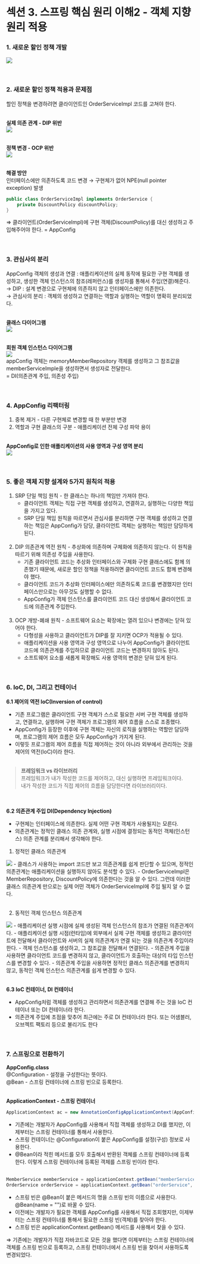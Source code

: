 # 섹션 3. 스프링 핵심 원리 이해2 - 객체 지향 원리 적용

### 1. 새로운 할인 정책 개발
<img src="https://user-images.githubusercontent.com/90389517/221865268-eb9cabdb-0ac8-4e3a-917b-43b05670982d.png">
<br><br><br>

### 2. 새로운 할인 정책 적용과 문제점
할인 정책을 변경하려면 클라이언트인 OrderServiceImpl 코드를 고쳐야 한다.
<br><br>

**실제 의존 관계 - DIP 위반**   
<img src="https://user-images.githubusercontent.com/90389517/221866163-fc3c472d-8fa0-456f-aec8-a8f6559dd1fd.png">
<br><br>

**정책 변경 - OCP 위반**   
<img src="https://user-images.githubusercontent.com/90389517/221866514-9621bc98-f0c2-4ff9-8528-bb8324f9ba6f.png">
<br><br>

**해결 방안**   
인터페이스에만 의존하도록 코드 변경 → 구현체가 없어 NPE(null pointer exception) 발생
```java
public class OrderServiceImpl implements OrderService {
    private DiscountPolicy discountPolicy;
}
```
⇒ 클라이언트(OrderServiceImpl)에 구현 객체(DiscountPolicy)를 대신 생성하고 주입해주어야 한다. = AppConfig
<br><br><br>

### 3. 관심사의 분리
AppConfig 객체의 생성과 연결 : 애플리케이션의 실제 동작에 필요한 구현 객체를 생성하고, 생성한 객체 인스턴스의 참조(레퍼런스)를 생성자를 통해서 주입(연결)해준다.      
→ DIP : 설계 변경으로 구현체에 의존하지 않고 인터페이스에만 의존한다.   
→ 관심사의 분리 : 객체의 생성하고 연결하는 역할과 실행하는 역할이 명확히 분리되었다.
<br><br>

**클래스 다이어그램**   
<img src="https://user-images.githubusercontent.com/90389517/221872891-002adb17-9df5-42e7-93c4-8efe893a724a.png">
<br><br>

**회원 객체 인스턴스 다이어그램**   
<img src="https://user-images.githubusercontent.com/90389517/221873061-a754e5b6-739e-4d97-8e57-323b8f1dcfbb.png"><br>
appConfig 객체는 memoryMemberRepository 객체를 생성하고 그 참조값을 memberServiceImple을 생성하면서 생성자로 전달한다.   
= DI(의존관계 주입, 의존성 주입)
<br><br><br>

### 4. AppConfig 리팩터링
1. 중복 제거 - 다른 구현체로 변경할 때 한 부분만 변경
2. 역할과 구현 클래스의 구분 - 애플리케이션 전체 구성 파악 용이
<br><br>

**AppConfig로 인한 애플리케이션의 사용 영역과 구성 영역 분리**   
<img src="https://user-images.githubusercontent.com/90389517/221879749-781b4c31-7566-4cee-8354-7ae51300015b.png">
<br><br><br>

### 5. 좋은 객체 지향 설계와 5가지 원칙의 적용
1. SRP 단일 책임 원칙 - 한 클래스는 하나의 책임만 가져야 한다.
   - 클라이언트 객체는 직접 구현 객체를 생성하고, 연결하고, 실행하는 다양한 책임을 가지고 있다.
   - SRP 단일 책임 원칙을 따르면서 관심사를 분리하면 구현 객체를 생성하고 연결하는 책임은 AppConfig가 담당, 클라이언트 객체는 실행하는 책임만 담당하게 된다.
<br><br>
2. DIP 의존관계 역전 원칙 - 추상화에 의존하며 구체화에 의존하지 않는다. 이 원칙을 따르기 위해 의존성 주입을 사용한다.
   - 기존 클라이언트 코드는 추상화 인터페이스와 구체화 구현 클래스에도 함께 의존했기 때문에, 새로운 할인 정책을 적용하려면 클라이언트 코드도 함께 변경해야 했다.
   - 클라이언트 코드가 추상화 인터페이스에만 의존하도록 코드를 변경했지만 인터페이스만으로는 아무것도 실행할 수 없다.
   - AppConfig가 객체 인스턴스를 클라이언트 코드 대신 생성해서 클라이언트 코드에 의존관계 주입한다.
<br><br>
3. OCP 개방-폐쇄 원칙 - 소프트웨어 요소는 확장에는 열려 있으나 변경에는 닫혀 있어야 한다.
   - 다형성을 사용하고 클라이언트가 DIP를 잘 지키면 OCP가 적용될 수 있다.
   - 애플리케이션을 사용 영역과 구성 영역으로 나누어 AppConfig가 클라이언트 코드에 의존관계를 주입하므로 클라이언트 코드는 변경하지 않아도 된다.
   - 소프트웨어 요소를 새롭게 확장해도 사용 영역의 변경은 닫혀 있게 된다.
<br><br><br>

### 6. IoC, DI, 그리고 컨테이너
**6.1 제어의 역전 IoC(Inversion of control)**   
- 기존 프로그램은 클라이언트 구현 객체가 스스로 필요한 서버 구현 객체를 생성하고, 연결하고, 실행하며 구현 객체가 프로그램의 제어 흐름을 스스로 조종했다.
- AppConfig가 등장한 이후에 구현 객체는 자신의 로직을 실행하는 역할만 담당하며, 프로그램의 제어 흐름은 모두 AppConfig가 가지게 된다.
- 이렇듯 프로그램의 제어 흐름을 직접 제어하는 것이 아니라 외부에서 관리하는 것을 제어의 역전(IoC)이라 한다.
<br><br>

> **프레임워크 vs 라이브러리**   
> 프레임워크가 내가 작성한 코드를 제어하고, 대신 실행하면 프레임워크이다.   
> 내가 작성한 코드가 직접 제어의 흐름을 담당한다면 라이브러리이다.

<br><Br>
**6.2 의존관계 주입 DI(Dependency Injection)**   
- 구현체는 인터페이스에 의존한다. 실제 어떤 구현 객체가 사용될지는 모른다.
- 의존관계는 정적인 클래스 의존 관계와, 실행 시점에 결정되는 동적인 객체(인스턴스) 의존 관계를 분리해서 생각해야 한다.

1. 정적인 클래스 의존관계   
<img src="https://user-images.githubusercontent.com/90389517/221887427-3cabae3d-eec7-44a1-95eb-824926021f1e.png">
- 클래스가 사용하는 import 코드만 보고 의존관계를 쉽게 판단할 수 있으며, 정적인 의존관계는 애플리케이션을 실행하지 않아도 분석할 수 있다.
- OrderServiceImpl은 MemberRepository, DiscountPolicy에 의존한다는 것을 알 수 있다. 그런데 이러한 클래스 의존관계 만으로는 실제 어떤 객체가 OrderServiceImpl에 주입 될지 알 수 없다.
<br><br>

2. 동적인 객체 인스턴스 의존관계   
<img src="https://user-images.githubusercontent.com/90389517/221888136-92fa5436-be50-430d-a9f7-ab4d8f1902d5.png">
- 애플리케이션 실행 시점에 실제 생성된 객체 인스턴스의 참조가 연결된 의존관계이다.
- 애플리케이션 실행 시점(런타임)에 외부에서 실제 구현 객체를 생성하고 클라이언트에 전달해서 클라이언트와 서버의 실제 의존관계가 연결 되는 것을 의존관계 주입이라 한다.
- 객체 인스턴스를 생성하고, 그 참조값을 전달해서 연결된다.
- 의존관계 주입을 사용하면 클라이언트 코드를 변경하지 않고, 클라이언트가 호출하는 대상의 타입 인스턴스를 변경할 수 있다.
- 의존관계 주입을 사용하면 정적인 클래스 의존관계를 변경하지 않고, 동적인 객체 인스턴스 의존관계를 쉽게 변경할 수 있다.
<br><br>

**6.3 IoC 컨테이너, DI 컨테이너**   
- AppConfig처럼 객체를 생성하고 관리하면서 의존관계를 연결해 주는 것을 IoC 컨테이너 또는 DI 컨테이너라 한다.
- 의존관계 주입에 초점을 맞추어 최근에는 주로 DI 컨테이너라 한다. 또는 어샘블러, 오브젝트 팩토리 등으로 불리기도 한다
<br><br><br>

### 7. 스프링으로 전환하기
**AppConfig.class**   
@Configuration - 설정을 구성한다는 뜻이다.   
@Bean - 스프링 컨테이너에 스프링 빈으로 등록한다.
<br><br>

**ApplicationContext - 스프링 컨테이너**   
```java
ApplicationContext ac = new AnnotationConfigApplicationContext(AppConfig.class);
```
- 기존에는 개발자가 AppConfig를 사용해서 직접 객체를 생성하고 DI를 했지만, 이제부터는 스프링 컨테이너를 통해서 사용한다.
- 스프링 컨테이너는 @Configuration이 붙은 AppConfig를 설정(구성) 정보로 사용한다.
- @Bean이라 적힌 메서드를 모두 호출해서 반환된 객체를 스프링 컨테이너에 등록한다. 이렇게 스프링 컨테이너에 등록된 객체를 스프링 빈이라 한다.
<br><br>
```java
MemberService memberService = applicationContext.getBean("memberService", MemberService.class);
OrderService orderService = applicationContext.getBean("orderService", OrderService.class);
```
- 스프링 빈은 @Bean이 붙은 메서드의 명을 스프링 빈의 이름으로 사용한다. @Bean(name = "")로 바꿀 수 있다.
- 이전에는 개발자가 필요한 객체를 AppConfig를 사용해서 직접 조회했지만, 이제부터는 스프링 컨테이너를 통해서 필요한 스프링 빈(객체)를 찾아야 한다.
- 스프링 빈은 applicationContext.getBean() 메서드를 사용해서 찾을 수 있다.

⇒ 기존에는 개발자가 직접 자바코드로 모든 것을 했다면 이제부터는 스프링 컨테이너에 객체를 스프링 빈으로 등록하고, 스프링 컨테이너에서 스프링 빈을 찾아서 사용하도록 변경되었다.